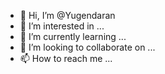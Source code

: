 - 👋 Hi, I’m @Yugendaran
- 👀 I’m interested in ...
- 🌱 I’m currently learning ...
- 💞️ I’m looking to collaborate on ...
- 📫 How to reach me ...

<!---
Yugendaran/Yugendaran is a ✨ special ✨ repository because its `README.md` (this file) appears on your GitHub profile.
You can click the Preview link to take a look at your changes.
--->
